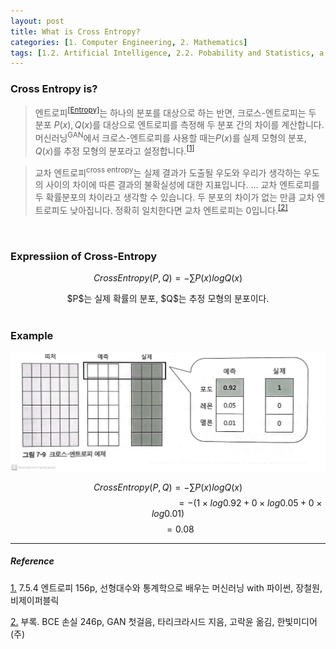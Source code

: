 ```yaml
---
layout: post
title: What is Cross Entropy?
categories: [1. Computer Engineering, 2. Mathematics]
tags: [1.2. Artificial Intelligence, 2.2. Pobability and Statistics, a.b. Regression Problem]
---
```


### Cross Entropy is?
    
> 엔트로피<sup><a href="https://maizer2.github.io/1.%20computer%20engineering/2.%20mathematics/2022/05/13/Entropy-of-machine-learning.html#footnote_1_2">[Entropy]</a></sup>는 하나의 분포를 대상으로 하는 반면, 크로스-엔트로피는 두 분포 $P(x), Q(x)$를 대상으로 엔트로피를 측정해 두 분포 간의 차이를 계산합니다. 머신러닝<sup>GAN</sup>에서 크로스-엔트로피를 사용할 때는$P(x)$를 실제 모형의 분포, $Q(x)$를 추정 모형의 분포라고 설정합니다.<sup><a href="#footnote_1_1" name="footnote_1_2">[1]</a></sup>

> 교차 엔트로피<sup>cross entropy</sup>는 실제 결과가 도출될 우도와 우리가 생각하는 우도의 사이의 차이에 따른 결과의 불확실성에 대한 지표입니다. ... 교차 엔트로피를 두 확률분포의 차이라고 생각할 수 있습니다. 두 분포의 차이가 없는 만큼 교차 엔트로피도 낮아집니다. 정확히 일치한다면 교차 엔트로피는 0입니다.<sup><a href="#footnote_2_1" name="footnote_2_2">[2]</a></sup>

<br/>

### **Expressiion of Cross-Entropy**

$$CrossEntropy(P, Q) = -\sum P(x)logQ(x)$$

<center>$P$는 실제 확률의 분포, $Q$는 추정 모형의 분포이다.</center><br/>


### Example

![Cross-Entropy-Example](https://raw.githubusercontent.com/maizer2/gitblog_img/main/img/1.%20Computer%20Engineering/1.2.%20Artificial%20Intelligence/2022-05-15-Cross-Entropy/Cross-Entropy-Example.jpg)

$$CrossEntropy(P, Q) = -\sum P(x)logQ(x)$$
$$ \;\;\;\;\;\;\;\;\;\;\;\;\;\;\;\;\;\;\;\;\;\;\;\;\;\;\;\;\;\;\;\;\;\;\;\;\;\;\;\;\;\;\;\;\;\;\;\;\;\;\;\;\;\;\;\;\;\;\;\;\;\;\;\;\;\;\;\;\;\;\;\;\;\;\;= -(1 \times log0.92 \; + \; 0 \times log 0.05 \; + \; 0 \times log 0.01)$$
$$ \;\;\;\;\;\;\;\;\;\;= 0.08 $$

---

##### Reference

<a href="#footnote_1_2" name="footnote_1_1">1.</a> 7.5.4 엔트로피 156p, 선형대수와 통계학으로 배우는 머신러닝 with 파이썬, 장철원, 비제이퍼블릭

<a href="#footnote_2_2" name="footnote_2_1">2.</a> 부록. BCE 손실 246p, GAN 첫걸음, 타리크라시드 지음, 고락윤 옮김, 한빛미디어(주)